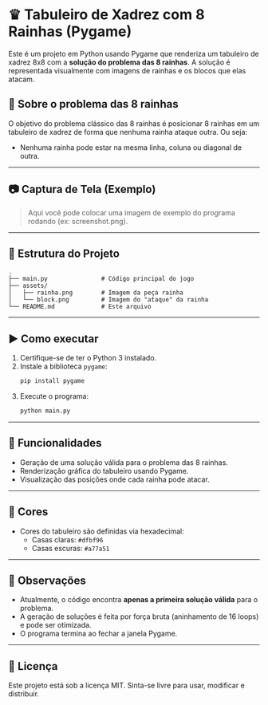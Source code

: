 # ♛ Tabuleiro de Xadrez com 8 Rainhas (Pygame)

Este é um projeto em Python usando Pygame que renderiza um tabuleiro de xadrez 8x8 com a **solução do problema das 8 rainhas**. A solução é representada visualmente com imagens de rainhas e os blocos que elas atacam.

## 🧠 Sobre o problema das 8 rainhas

O objetivo do problema clássico das 8 rainhas é posicionar 8 rainhas em um tabuleiro de xadrez de forma que nenhuma rainha ataque outra. Ou seja:

- Nenhuma rainha pode estar na mesma linha, coluna ou diagonal de outra.

---

## 📷 Captura de Tela (Exemplo)

> Aqui você pode colocar uma imagem de exemplo do programa rodando (ex: screenshot.png).

---

## 📁 Estrutura do Projeto

```
.
├── main.py               # Código principal do jogo
├── assets/
│   ├── rainha.png        # Imagem da peça rainha
│   └── block.png         # Imagem do "ataque" da rainha
└── README.md             # Este arquivo
```

---

## ▶️ Como executar

1. Certifique-se de ter o Python 3 instalado.
2. Instale a biblioteca `pygame`:
   ```bash
   pip install pygame
   ```
3. Execute o programa:
   ```bash
   python main.py
   ```

---

## 🧩 Funcionalidades

- Geração de uma solução válida para o problema das 8 rainhas.
- Renderização gráfica do tabuleiro usando Pygame.
- Visualização das posições onde cada rainha pode atacar.

---

## 🎨 Cores

- Cores do tabuleiro são definidas via hexadecimal:
  - Casas claras: `#dfbf96`
  - Casas escuras: `#a77a51`

---

## 📌 Observações

- Atualmente, o código encontra **apenas a primeira solução válida** para o problema.
- A geração de soluções é feita por força bruta (aninhamento de 16 loops) e pode ser otimizada.
- O programa termina ao fechar a janela Pygame.

---

## 📜 Licença

Este projeto está sob a licença MIT. Sinta-se livre para usar, modificar e distribuir.

